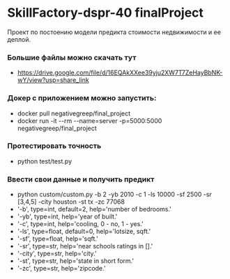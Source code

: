 # SkillFactory-dspr-40 finalProject
Проект по постоению модели предикта стоимости недвижимости и ее деплой.
### Большие файлы можно скачать тут
* https://drive.google.com/file/d/16EQAkXXee39yju2XW7T7ZeHayBbNK-wY/view?usp=share_link

### Докер с приложением можно запустить:
- docker pull negativegreep/final_project
- docker run -it --rm --name=server -p=5000:5000 negativegreep/final_project
### Протестировать точность
- python test/test.py
### Ввести свои данные и получить предикт
- python custom/custom.py -b 2 -yb 2010 -c 1 -ls 10000 -sf 2500 -sr [3,4,5] -city houston -st tx -zc 77068
- '-b', type=int, default=2, help='number of bedrooms.'
- '-yb', type=int, help='year of built.'
- '-c', type=int, help='cooling, 0 - no, 1 - yes.'
- '-ls', type=float, default=0, help='lotsize, sqft.'
- '-sf', type=float, help='sqft.'
- '-sr', type=str, help='near schools ratings in [].'
- '-city', type=str, help='city.'
- '-st', type=str, help='state in short form.'
- '-zc', type=str, help='zipcode.'
